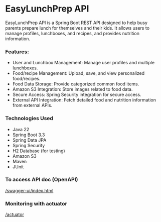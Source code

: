 # EasyLunchPrep API

EasyLunchPrep API is a Spring Boot REST API designed to help busy parents prepare lunch for themselves and their kids. 
It allows users to manage profiles, lunchboxes, and recipes, and provides nutrition information.
### Features:
- User and Lunchbox Management: Manage user profiles and multiple lunchboxes.
- Food/recipe Management: Upload, save, and view personalized food/recipes.
- Food Data Storage: Provide categorized common food items.
- Amazon S3 Integration: Store images related to food data.
- Secure Access: Spring Security integration for secure access.
- External API Integration: Fetch detailed food and nutrition information from external APIs.

### Technologies Used
- Java 22
- Spring Boot 3.3
- Spring Data JPA
- Spring Security
- H2 Database (for testing)
- Amazon S3
- Maven
- JUnit

### To access API doc (OpenAPI)
[/swagger-ui/index.html
](http://localhost:8080/swagger-ui/index.html)

### Monitoring with actuator
[/actuator](http://localhost:8080/actuator)